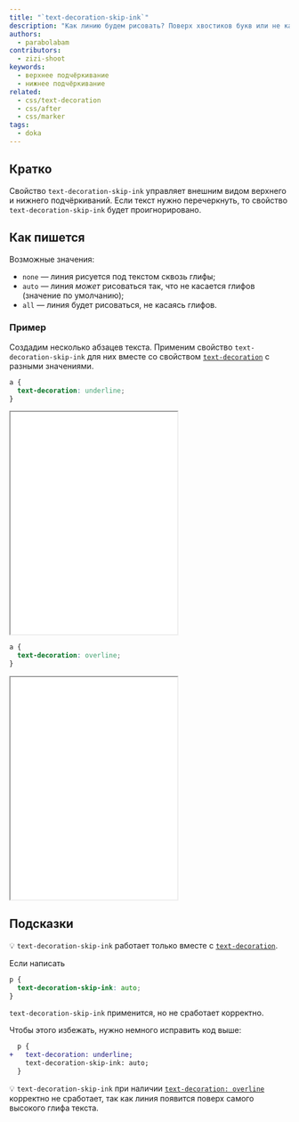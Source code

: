 ```yaml
---
title: "`text-decoration-skip-ink`"
description: "Как линию будем рисовать? Поверх хвостиков букв или не касаясь их?"
authors:
  - parabolabam
contributors:
  - zizi-shoot
keywords:
  - верхнее подчёркивание
  - нижнее подчёркивание
related:
  - css/text-decoration
  - css/after
  - css/marker
tags:
  - doka
---
```


## Кратко

Свойство `text-decoration-skip-ink` управляет внешним видом верхнего и нижнего подчёркиваний. Если текст нужно перечеркнуть, то свойство `text-decoration-skip-ink` будет проигнорировано.

## Как пишется

Возможные значения:

- `none` — линия рисуется под текстом сквозь глифы;
- `auto` — линия _может_ рисоваться так, что не касается глифов (значение по умолчанию);
- `all` — линия будет рисоваться, не касаясь глифов.

### Пример

Создадим несколько абзацев текста. Применим свойство `text-decoration-skip-ink` для них вместе со свойством [`text-decoration`](/css/text-decoration/) с разными значениями.

```css
a {
  text-decoration: underline;
}
```

<iframe title="Примеры свойства text-decoration-skip-ink с нижним подчёркиванием" src="demos/underline/" height="400"></iframe>

```css
a {
  text-decoration: overline;
}
```

<iframe title="Примеры свойства text-decoration-skip-ink с верхним подчёркиванием" src="demos/overline/" height="400"></iframe>

## Подсказки

💡 `text-decoration-skip-ink` работает только вместе с [`text-decoration`](/css/text-decoration/).

Если написать

```css
p {
  text-decoration-skip-ink: auto;
}
```

`text-decoration-skip-ink` применится, но не сработает корректно.

Чтобы этого избежать, нужно немного исправить код выше:

```diff
  p {
+   text-decoration: underline;
    text-decoration-skip-ink: auto;
  }
```

💡 `text-decoration-skip-ink` при наличии [`text-decoration: overline`](/css/text-decoration/) корректно не сработает, так как линия появится поверх самого высокого глифа текста.
